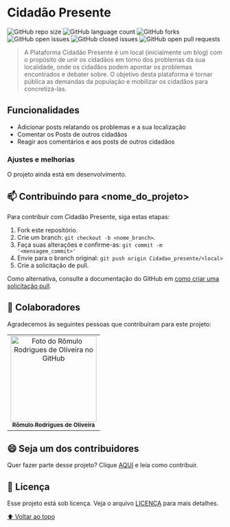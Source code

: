 # Cidadão Presente

<!---Esses são exemplos. Veja https://shields.io para outras pessoas ou para personalizar este conjunto de escudos. Você pode querer incluir dependências, status do projeto e informações de licença aqui--->

![GitHub repo size](https://img.shields.io/github/repo-size/Romuloro/Cidadao_presente?style=for-the-badge)
![GitHub language count](https://img.shields.io/github/languages/count/Romuloro/Cidadao_presente?style=for-the-badge)
![GitHub forks](https://img.shields.io/github/forks/Romuloro/Cidadao_presente?style=for-the-badge)
![GitHub open issues](https://img.shields.io/github/issues/Romuloro/Cidadao_presente?color=g&style=for-the-badge)
![GitHub closed issues](https://img.shields.io/github/issues-closed/Romuloro/Cidadao_presente?color=red&style=for-the-badge)
![GitHub open pull requests](https://img.shields.io/github/issues-pr/Romuloro/Cidadao_presente?style=for-the-badge)


> A Plataforma Cidadão Presente é um local (inicialmente um blog) com o propósito de unir os cidadãos em torno dos problemas da sua localidade, onde os cidadãos podem apontar os problemas encontrados e debater sobre. O objetivo desta plataforma é tornar pública as demandas da população e mobilizar os cidadãos para concretizá-las.

## Funcionalidades
- Adicionar posts relatando os problemas e a sua localização
- Comentar os Posts de outros cidadãos
- Reagir aos comentários e aos posts de outros cidadãos

### Ajustes e melhorias

O projeto ainda está em desenvolvimento.


<!---### API
#### Retorna todos os itens

```http
  GET /api/items
```

| Parâmetro   | Tipo       | Descrição                           |
| :---------- | :--------- | :---------------------------------- |
| `api_key` | `string` | **Obrigatório**. A chave da sua API |

#### Retorna um item

```http
  GET /api/items/${id}
```

| Parâmetro   | Tipo       | Descrição                                   |
| :---------- | :--------- | :------------------------------------------ |
| `id`      | `string` | **Obrigatório**. O ID do item que você quer |

#### add(num1, num2)

Recebe dois números e retorna a sua soma.
--->

## 📫 Contribuindo para <nome_do_projeto>
<!---Se o seu README for longo ou se você tiver algum processo ou etapas específicas que deseja que os contribuidores sigam, considere a criação de um arquivo CONTRIBUTING.md separado--->
Para contribuir com Cidadão Presente, siga estas etapas:

1. Fork este repositório.
2. Crie um branch: `git checkout -b <nome_branch>`.
3. Faça suas alterações e confirme-as: `git commit -m '<mensagem_commit>'`
4. Envie para o branch original: `git push origin Cidadao_presente/<local>`
5. Crie a solicitação de pull.

Como alternativa, consulte a documentação do GitHub em [como criar uma solicitação pull](https://help.github.com/en/github/collaborating-with-issues-and-pull-requests/creating-a-pull-request).

## 🤝 Colaboradores

Agradecemos às seguintes pessoas que contribuíram para este projeto:

<table>
  <tr>
    <td align="center">
      <a href="https://www.github.com/Romuloro" target="_blank">
        <img src="https://avatars.githubusercontent.com/u/68561301?v=4" width="200px;" alt="Foto do Rômulo Rodrigues de Oliveira no GitHub"/><br>
        <sub>
          <b>Rômulo Rodrigues de Oliveira</b>
        </sub>
      </a>
    </td>
  </tr>
</table>


## 😄 Seja um dos contribuidores<br>

Quer fazer parte desse projeto? Clique [AQUI](CONTRIBUTING.md) e leia como contribuir.

## 📝 Licença

Esse projeto está sob licença. Veja o arquivo [LICENÇA](LICENSE.md) para mais detalhes.

[⬆ Voltar ao topo](#nome-do-projeto)<br>

